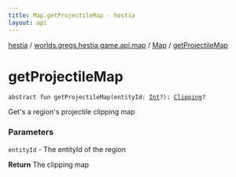 ```yaml
---
title: Map.getProjectileMap - hestia
layout: api
---
```


<div class='api-docs-breadcrumbs'><a href="../../index.html">hestia</a> / <a href="../index.html">worlds.gregs.hestia.game.api.map</a> / <a href="index.html">Map</a> / <a href="./get-projectile-map.html">getProjectileMap</a></div>

# getProjectileMap

<div class="signature"><code><span class="keyword">abstract</span> <span class="keyword">fun </span><span class="identifier">getProjectileMap</span><span class="symbol">(</span><span class="parameterName" id="worlds.gregs.hestia.game.api.map.Map$getProjectileMap(kotlin.Int)/entityId">entityId</span><span class="symbol">:</span>&nbsp;<a href="https://kotlinlang.org/api/latest/jvm/stdlib/kotlin/-int/index.html"><span class="identifier">Int</span></a><span class="symbol">?</span><span class="symbol">)</span><span class="symbol">: </span><a href="../-clipping/index.html"><span class="identifier">Clipping</span></a><span class="symbol">?</span></code></div>

Get's a region's projectile clipping map

### Parameters

<code>entityId</code> - The entityId of the region

**Return**
The clipping map

